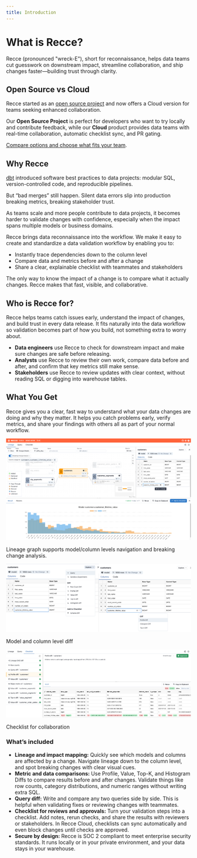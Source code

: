 ```yaml
---
title: Introduction
---
```



# What is Recce?

Recce (pronounced "wreck-E"), short for reconnaissance, helps data teams cut guesswork on downstream impact, streamline collaboration, and ship changes faster—building trust through clarity.

## Open Source vs Cloud
Recce started as an [open source project](https://github.com/datarecce/recce) and now offers a Cloud version for teams seeking enhanced collaboration.

Our **Open Source Project** is perfect for developers who want to try locally and contribute feedback, while our **Cloud** product provides data teams with real-time collaboration, automatic checklist sync, and PR gating.

[Compare options and choose what fits your team](../2-getting-started/oss-vs-cloud.md). 

<!-- ## Recce Cloud

Ready to collaborate and move faster as a team? Recce Cloud adds real-time collaboration, automatic checklist sync, and PR gating, so nothing gets merged without a full review.

- Share checklists across development stages
- Invite stakeholders to review data changes
- Block merges until all checks are approved
- Launch Recce from your automated workflows with full context

👉 [Start free with cloud](../2-getting-started/start-free-with-cloud.md)

Recce Cloud is a hosted version of Recce that standardizes your workflow, keeps teams aligned, and reduces errors, so you can ship data changes with confidence. -->


<!-- ## Quick Start

You can launch Recce in any dbt project in just two commands:

```bash
# cd into your dbt project
pip install -U recce
recce server
```

This starts Recce locally, where you can explore lineage and run queries. To unlock the full set of diffing tools, such as data comparisons and impact checks, you’ll need to prepare two environments to compare against. You can follow our [5-minute Jaffle Shop tutorial](https://docs.reccehq.com/get-started-jaffle-shop/) to try it out step-by-step.

Recce is the foundation of the workflow. It helps you explore changes, validate before merge, and provide full context to reviewers and stakeholders. Once you're comfortable using it locally, you can explore advanced collaboration features through Recce Cloud.

<iframe src="https://www.loom.com/embed/77a85411dbd046bf802d7786b2d47bf5?sid=40245a99-03d7-4687-b5fb-3d509489fc3b" frameborder="0" webkitallowfullscreen mozallowfullscreen allowfullscreen style="width: 100%; height: 500px;"></iframe> -->

<!-- ### Explore the Live Demos

Want to see Recce in action without setting anything up? Check out the [interactive demos](https://reccehq.com/demo/).  -->

## Why Recce

[dbt](https://www.getdbt.com/) introduced software best practices to data projects: modular SQL, version-controlled code, and reproducible pipelines.

But “bad merges” still happen. Silent data errors slip into production breaking metrics, breaking stakeholder trust.

As teams scale and more people contribute to data projects, it becomes harder to validate changes with confidence, especially when the impact spans multiple models or business domains.

Recce brings data reconnaissance into the workflow. We make it easy to create and standardize a data validation workflow by enabling you to:

- Instantly trace dependencies down to the column level
- Compare data and metrics before and after a change
- Share a clear, explainable checklist with teammates and stakeholders

The only way to know the impact of a change is to compare what it actually changes. Recce makes that fast, visible, and collaborative.

## Who is Recce for?

Recce helps teams catch issues early, understand the impact of changes, and build trust in every data release. It fits naturally into the data workflow so validation becomes part of how you build, not something extra to worry about.

- **Data engineers** use Recce to check for downstream impact and make sure changes are safe before releasing.
- **Analysts** use Recce to review their own work, compare data before and after, and confirm that key metrics still make sense.
- **Stakeholders** use Recce to review updates with clear context, without reading SQL or digging into warehouse tables.

## What You Get

Recce gives you a clear, fast way to understand what your data changes are doing and why they matter. It helps you catch problems early, verify metrics, and share your findings with others all as part of your normal workflow.

![Lineage graph supports model/column levels navigation and breaking change analysis](../assets/images/1-whats-recce/lineage-readme1.png)

Lineage graph supports model/column levels navigation and breaking change analysis.

![Model and column level diff](../assets/images/1-whats-recce/diff-readme2.png)

Model and column level diff

![Checklist for collaboration](../assets/images/1-whats-recce/checklist-readme3.png)

Checklist for collaboration

### What’s included

- **Lineage and impact mapping:** Quickly see which models and columns are affected by a change. Navigate lineage down to the column level, and spot breaking changes with clear visual cues.
- **Metric and data comparisons:** Use Profile, Value, Top-K, and Histogram Diffs to compare results before and after changes. Validate things like row counts, category distributions, and numeric ranges without writing extra SQL.
- **Query diff:** Write and compare any two queries side by side. This is helpful when validating fixes or reviewing changes with teammates.
- **Checklist for reviews and approvals:** Turn your validation steps into a checklist. Add notes, rerun checks, and share the results with reviewers or stakeholders. In Recce Cloud, checklists can sync automatically and even block changes until checks are approved.
- **Secure by design:** Recce is SOC 2 compliant to meet enterprise security standards. It runs locally or in your private environment, and your data stays in your warehouse.

<!-- ### Learn More

Want to dive deeper? Check out the full documentation for setup guides, feature overviews, and use case tutorials.

- [Getting Started](https://docs.reccehq.com/get-started/)
- [Features Overview](https://docs.reccehq.com/features/lineage/)
- [Writing Checks and Using Checklists](https://docs.reccehq.com/features/checklist/)
- [State File and Configuration](https://docs.reccehq.com/features/state-file/)
- [Running Recce in CI/CD](https://docs.reccehq.com/guides/scenario-ci/)
- [Breaking Change Analysis](https://docs.reccehq.com/features/breaking-change-analysis/) -->

